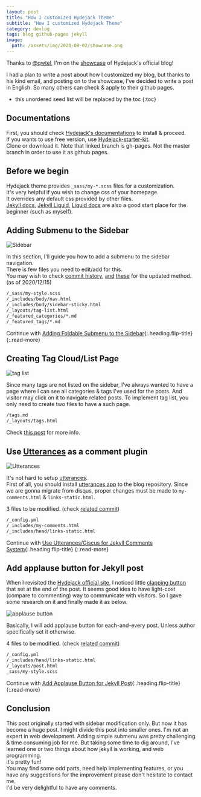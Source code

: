 ```yaml
---
layout: post
title: "How I customized Hydejack Theme"
subtitle: "How I customized Hydejack Theme"
category: devlog
tags: blog github-pages jekyll
image:
  path: /assets/img/2020-08-02/showcase.png
---
```


Thanks to [@qwtel](https://qwtel.com/), I'm on the [showcase](https://hydejack.com/showcase/) of Hydejack's official blog!<br>

I had a plan to write a post about how I customized my blog, but thanks to his kind email, and posting on to the showcase, I've decided to write a post in English. So many others can check & apply to their github pages.

<!--more-->

* this unordered seed list will be replaced by the toc
{:toc}

## Documentations

First, you should check [Hydejack's documentations](https://hydejack.com/docs/) to install & proceed.<br>
If you wants to use free version, use [Hydejack-starter-kit](https://github.com/hydecorp/hydejack-starter-kit/tree/gh-pages).<br>
Clone or download it. Note that linked branch is gh-pages. Not the master branch in order to use it as github pages.

## Before we begin

Hydejack theme provides `_sass/my-*.scss` files for a customization.<br>
It's very helpful if you wish to change css of your homepage.<br>
It overrides any default css provided by other files.<br>
[Jekyll docs](https://jekyllrb.com/docs/), [Jekyll Liquid](https://jekyllrb.com/docs/liquid/), [Liquid docs](https://shopify.github.io/liquid/) are also a good start place for the beginner (such as myself).

## Adding Submenu to the Sidebar

![Sidebar](/assets/img/2020-08-02/sidebar.png)

In this section, I'll guide you how to add a submenu to the sidebar navigation.<br>
There is few files you need to edit/add for this.<br>
You may wish to check [commit history](https://github.com/LazyRen/LazyRen.github.io/commit/89aa07da3b9e9081b933f61c24a42b765b6d30cd), [and](https://github.com/LazyRen/LazyRen.github.io/commit/6d54aa8507b7595169214d61639ccb2fb5c2a4f6) [these](https://github.com/LazyRen/LazyRen.github.io/commit/69871512f1407d1b2892f621b69059b3b4c2bab2) for the updated method. (as of 2020/12/15)

```default
/_sass/my-style.scss
/_includes/body/nav.html
/_includes/body/sidebar-sticky.html
/_layouts/tag-list.html
/_featured_categories/*.md
/_featured_tags/*.md
```

Continue with [Adding Foldable Submenu to the Sidebar](/devlog/adding-foldable-submenu-to-the-sidebar){:.heading.flip-title}
{:.read-more}

## Creating Tag Cloud/List Page

![tag list](/assets/img/2020-12-21/tag_list.png)

Since many tags are not listed on the sidebar, I've always wanted to have a page where I can see all categories & tags I've used for the posts. And visitor may click on it to navigate related posts. To implement tag list, you only need to create two files to have a such page.

```default
/tags.md
/_layouts/tags.html
```

Check [this post](/devlog/creating-tag-list-page) for more info.

## Use [Utterances](https://utteranc.es/) as a comment plugin

![Utterances](/assets/img/2020-12-21/utterances.png)

It's not hard to setup [utterances](https://github.com/utterance/utterances).<br>
First of all, you should install [utterances app](https://github.com/apps/utterances) to the blog repository.
Since we are gonna migrate from disqus, proper changes must be made to `my-comments.html` & `links-static.html`.<br>

3 files to be modified. (check [related commit](https://github.com/LazyRen/LazyRen.github.io/commit/8dcf03700c7f3d0f581b27a6fcf2e8a4d8396340))

```default
/_config.yml
/_includes/my-comments.html
/_includes/head/links-static.html
```

Continue with [Use Utterances/Giscus for Jekyll Comments System](/devlog/use-utterances-for-jekyll-comments){:.heading.flip-title}
{:.read-more}

## Add applause button for Jekyll post

When I revisited the [Hydejack official site](https://hydejack.com/showcase/lazyren/), I noticed little [clapping button](https://help.medium.com/hc/en-us/articles/115011350967-Claps) that set at the end of the post. It seems good idea to have light-cost (compare to commenting) way to communicate with visitors. So I gave some research on it and finally made it as below.

![applause button](/assets/img/2020-12-21/post_end.png)

Basically, I will add applause button for each-and-every post. Unless author specifically set it otherwise.<br>

4 files to be modified. (check [related commit](https://github.com/LazyRen/LazyRen.github.io/commit/346f496d80243fcfbd0f24b47daa10078efe954f))

```default
/_config.yml
/_includes/head/links-static.html
/_layouts/post.html
_sass/my-style.scss
```

Continue with [Add Applause Button for Jekyll Post](/devlog/add-applause-button-for-jekyll-post){:.heading.flip-title}
{:.read-more}

## Conclusion

This post originally started with sidebar modification only. But now it has become a huge post. I might divide this post into smaller ones.
I'm not an expert in web development. Adding simple submenu was pretty challenging & time consuming job for me. But taking some time to dig around, I've learned one or two things about how jekyll is working, and web programming.<br>
it's pretty fun!<br>
You may find some odd parts, need help implementing features, or you have any suggestions for the improvement please don't hesitate to contact me.<br>
I'd be very delightful to have any comments.<br>

